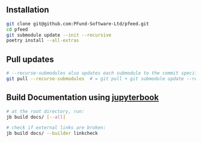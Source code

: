 ## Installation
```bash
git clone git@github.com:PFund-Software-Ltd/pfeed.git
cd pfeed
git submodule update --init --recursive
poetry install --all-extras
```

## Pull updates
```bash
# --recurse-submodules also updates each submodule to the commit specified by the main repository,
git pull --recurse-submodules  # = git pull + git submodule update --recursive
```

## Build Documentation using [jupyterbook](https://jupyterbook.org/)
```bash
# at the root directory, run:
jb build docs/ [--all]

# check if external links are broken:
jb build docs/ --builder linkcheck
```